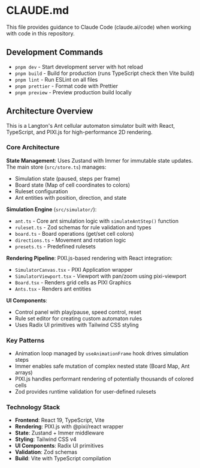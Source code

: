 # CLAUDE.md

This file provides guidance to Claude Code (claude.ai/code) when working with code in this repository.

## Development Commands

- `pnpm dev` - Start development server with hot reload
- `pnpm build` - Build for production (runs TypeScript check then Vite build)
- `pnpm lint` - Run ESLint on all files
- `pnpm prettier` - Format code with Prettier
- `pnpm preview` - Preview production build locally

## Architecture Overview

This is a Langton's Ant cellular automaton simulator built with React, TypeScript, and PIXI.js for high-performance 2D rendering.

### Core Architecture

**State Management**: Uses Zustand with Immer for immutable state updates. The main store (`src/store.ts`) manages:

- Simulation state (paused, steps per frame)
- Board state (Map of cell coordinates to colors)
- Ruleset configuration
- Ant entities with position, direction, and state

**Simulation Engine** (`src/simulator/`):

- `ant.ts` - Core ant simulation logic with `simulateAntStep()` function
- `ruleset.ts` - Zod schemas for rule validation and types
- `board.ts` - Board operations (get/set cell colors)
- `directions.ts` - Movement and rotation logic
- `presets.ts` - Predefined rulesets

**Rendering Pipeline**: PIXI.js-based rendering with React integration:

- `SimulatorCanvas.tsx` - PIXI Application wrapper
- `SimulatorViewport.tsx` - Viewport with pan/zoom using pixi-viewport
- `Board.tsx` - Renders grid cells as PIXI Graphics
- `Ants.tsx` - Renders ant entities

**UI Components**:

- Control panel with play/pause, speed control, reset
- Rule set editor for creating custom automaton rules
- Uses Radix UI primitives with Tailwind CSS styling

### Key Patterns

- Animation loop managed by `useAnimationFrame` hook drives simulation steps
- Immer enables safe mutation of complex nested state (Board Map, Ant arrays)
- PIXI.js handles performant rendering of potentially thousands of colored cells
- Zod provides runtime validation for user-defined rulesets

### Technology Stack

- **Frontend**: React 19, TypeScript, Vite
- **Rendering**: PIXI.js with @pixi/react wrapper
- **State**: Zustand + Immer middleware
- **Styling**: Tailwind CSS v4
- **UI Components**: Radix UI primitives
- **Validation**: Zod schemas
- **Build**: Vite with TypeScript compilation
